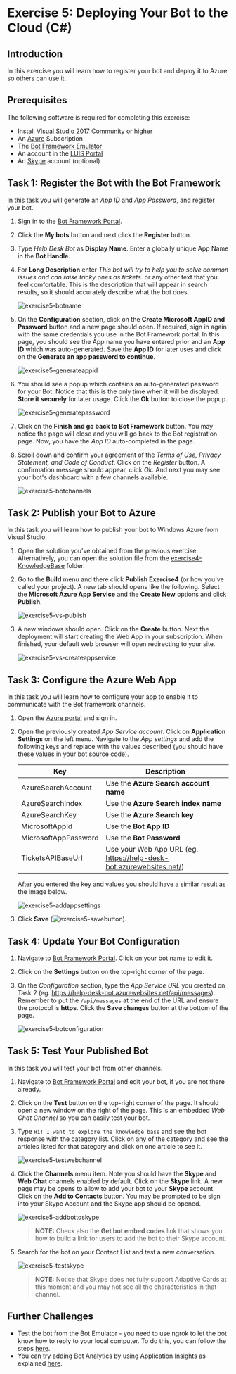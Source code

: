# Exercise 5: Deploying Your Bot to the Cloud (C#)

## Introduction

In this exercise you will learn how to register your bot and deploy it to Azure so others can use it.

## Prerequisites

The following software is required for completing this exercise:

* Install [Visual Studio 2017 Community](https://www.visualstudio.com/downloads/) or higher
* An [Azure](https://azureinfo.microsoft.com/us-freetrial.html?cr_cc=200744395&wt.mc_id=usdx_evan_events_reg_dev_0_iottour_0_0) Subscription
* The [Bot Framework Emulator](https://emulator.botframework.com/)
* An account in the [LUIS Portal](https://www.luis.ai)
* An [Skype](https://www.skype.com) account (optional)

## Task 1: Register the Bot with the Bot Framework

In this task you will generate an _App ID_ and _App Password_, and register your bot.

1. Sign in to the [Bot Framework Portal](https://dev.botframework.com).

1. Click the **My bots** button and next click the **Register** button.

1. Type _Help Desk Bot_ as **Display Name**. Enter a globally unique App Name in the **Bot Handle**.

1. For **Long Description** enter _This bot will try to help you to solve common issues and can raise tricky ones as tickets._ or any other text that you feel comfortable. This is the description that will appear in search results, so it should accurately describe what the bot does.

    ![exercise5-botname](./images/exercise5-botname.png)

1. On the **Configuration** section, click on the **Create Microsoft AppID and Password** button and a new page should open. If required, sign in again with the same credentials you use in the Bot Framework portal. In this page, you should see the App name you have entered prior and an **App ID** which was auto-generated. Save the **App ID** for later uses and click on the **Generate an app password to continue**.

    ![exercise5-generateappid](./images/exercise5-generateappid.png)

1. You should see a popup which contains an auto-generated password for your Bot. Notice that this is the only time when it will be displayed. **Store it securely** for later usage. Click the **Ok** button to close the popup.

    ![exercise5-generatepassword](./images/exercise5-generatepassword.png)

1. Click on the **Finish and go back to Bot Framework** button. You may notice the page will close and you will go back to the Bot registration page. Now, you have the _App ID_ auto-completed in the page.

1. Scroll down and confirm your agreement of the _Terms of Use, Privacy Statement, and Code of Conduct_. Click on the _Register_ button. A confirmation message should appear, click *Ok*. And next you may see your bot's dashboard with a few channels available.

    ![exercise5-botchannels](./images/exercise5-botchannels.png)

## Task 2: Publish your Bot to Azure

In this task you will learn how to publish your bot to Windows Azure from Visual Studio.

1. Open the solution you've obtained from the previous exercise. Alternatively, you can open the solution file from the [exercise4-KnowledgeBase](./exercise4-KnowledgeBase) folder.

1. Go to the **Build** menu and there click **Publish Exercise4** (or how you've called your project). A new tab should opens like the following. Select the **Microsoft Azure App Service** and the **Create New** options and click **Publish**.

    ![exercise5-vs-publish](./images/exercise5-vs-publish.png)

1. A new windows should open. Click on the **Create** button. Next the deployment will start creating the Web App in your subscription. When finished, your default web browser will open redirecting to your site.

    ![exercise5-vs-createappservice](./images/exercise5-vs-createappservice.png)

## Task 3: Configure the Azure Web App

In this task you will learn how to configure your app to enable it to communicate with the Bot framework channels.

1. Open the [Azure portal](https://portal.azure.com) and sign in.

1. Open the previously created _App Service account_. Click on **Application Settings** on the left menu. Navigate to the *App settings* and add the following keys and replace with the values described (you should have these values in your bot source code).

    Key | Description |
    ----|-------------|
    AzureSearchAccount | Use the **Azure Search account name** |
    AzureSearchIndex | Use the **Azure Search index name** |
    AzureSearchKey | Use the **Azure Search key** |
    MicrosoftAppId | Use the **Bot App ID** |
    MicrosoftAppPassword | Use the **Bot Password** |
    TicketsAPIBaseUrl | Use your Web App URL (eg. https://help-desk-bot.azurewebsites.net/) |

    After you entered the key and values you should have a similar result as the image below.

    ![exercise5-addappsettings](./images/exercise5-addappsettings.png)

1. Click **Save** (![exercise5-savebutton](./images/exercise5-savebutton.png)).

## Task 4: Update Your Bot Configuration

1. Navigate to [Bot Framework Portal](https://dev.botframework.com). Click on your bot name to edit it.

1. Click on the **Settings** button on the top-right corner of the page.

1. On the _Configuration_ section, type the _App Service URL_ you created on Task 2 (eg. https://help-desk-bot.azurewebsites.net/api/messages). Remember to put the `/api/messages` at the end of the URL and ensure the protocol is **https**. Click the **Save changes** button at the bottom of the page.

    ![exercise5-botconfiguration](./images/exercise5-botconfiguration.png)

## Task 5: Test Your Published Bot

In this task you will test your bot from other channels.

1. Navigate to [Bot Framework Portal](https://dev.botframework.com) and edit your bot, if you are not there already.

1. Click on the **Test** button on the top-right corner of the page. It should open a new window on the right of the page. This is an embedded _Web Chat Channel_ so you can easily test your bot.

1. Type `Hi! I want to explore the knowledge base` and see the bot response with the category list. Click on any of the category and see the articles listed for that category and click on one article to see it.

    ![exercise5-testwebchannel](./images/exercise5-testwebchannel.png)

1. Click the **Channels** menu item. Note you should have the **Skype** and **Web Chat** channels enabled by default. Click on the **Skype** link. A new page may be opens to allow to add your bot to your **Skype** account. Click on the **Add to Contacts** button. You may be prompted to be sign into your Skype Account and the Skype app should be opened.

    ![exercise5-addbottoskype](./images/exercise5-addbottoskype.png)

    > **NOTE:** Check also the **Get bot embed codes** link that shows you how to build a link for users to add the bot to their Skype account.

1. Search for the bot on your Contact List and test a new conversation.

    ![exercise5-testskype](./images/exercise5-testskype.png)

    > **NOTE:** Notice that Skype does not fully support Adaptive Cards at this moment and you may not see all the characteristics in that channel.

## Further Challenges

* Test the bot from the Bot Emulator - you need to use ngrok to let the bot know how to reply to your local computer. To do this, you can follow the steps [here](https://docs.microsoft.com/en-us/bot-framework/debug-bots-emulator#a-idngroka-install-and-configure-ngrok).
* You can try adding Bot Analytics by using Application Insights as explained [here](https://docs.microsoft.com/en-us/bot-framework/portal-analytics-overview).
